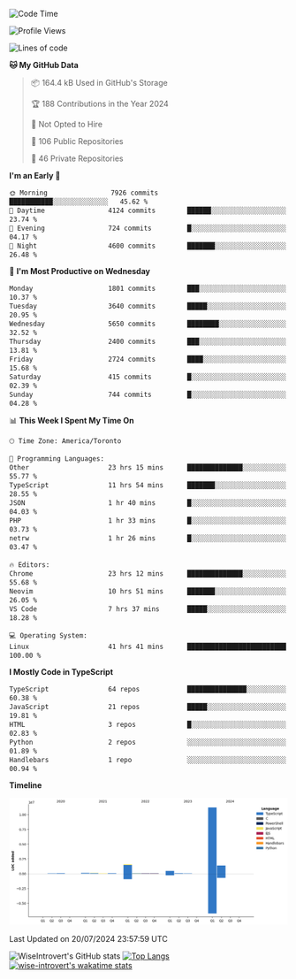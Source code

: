 <!--START_SECTION:waka-->
![Code Time](http://img.shields.io/badge/Code%20Time-1%2C940%20hrs%2022%20mins-blue)

![Profile Views](http://img.shields.io/badge/Profile%20Views-0-blue)

![Lines of code](https://img.shields.io/badge/From%20Hello%20World%20I%27ve%20Written-15.3%20million%20lines%20of%20code-blue)

**🐱 My GitHub Data** 

> 📦 164.4 kB Used in GitHub's Storage 
 > 
> 🏆 188 Contributions in the Year 2024
 > 
> 🚫 Not Opted to Hire
 > 
> 📜 106 Public Repositories 
 > 
> 🔑 46 Private Repositories 
 > 
**I'm an Early 🐤** 

```text
🌞 Morning                7926 commits        ███████████░░░░░░░░░░░░░░   45.62 % 
🌆 Daytime                4124 commits        ██████░░░░░░░░░░░░░░░░░░░   23.74 % 
🌃 Evening                724 commits         █░░░░░░░░░░░░░░░░░░░░░░░░   04.17 % 
🌙 Night                  4600 commits        ███████░░░░░░░░░░░░░░░░░░   26.48 % 
```
📅 **I'm Most Productive on Wednesday** 

```text
Monday                   1801 commits        ███░░░░░░░░░░░░░░░░░░░░░░   10.37 % 
Tuesday                  3640 commits        █████░░░░░░░░░░░░░░░░░░░░   20.95 % 
Wednesday                5650 commits        ████████░░░░░░░░░░░░░░░░░   32.52 % 
Thursday                 2400 commits        ███░░░░░░░░░░░░░░░░░░░░░░   13.81 % 
Friday                   2724 commits        ████░░░░░░░░░░░░░░░░░░░░░   15.68 % 
Saturday                 415 commits         █░░░░░░░░░░░░░░░░░░░░░░░░   02.39 % 
Sunday                   744 commits         █░░░░░░░░░░░░░░░░░░░░░░░░   04.28 % 
```


📊 **This Week I Spent My Time On** 

```text
🕑︎ Time Zone: America/Toronto

💬 Programming Languages: 
Other                    23 hrs 15 mins      ██████████████░░░░░░░░░░░   55.77 % 
TypeScript               11 hrs 54 mins      ███████░░░░░░░░░░░░░░░░░░   28.55 % 
JSON                     1 hr 40 mins        █░░░░░░░░░░░░░░░░░░░░░░░░   04.03 % 
PHP                      1 hr 33 mins        █░░░░░░░░░░░░░░░░░░░░░░░░   03.73 % 
netrw                    1 hr 26 mins        █░░░░░░░░░░░░░░░░░░░░░░░░   03.47 % 

🔥 Editors: 
Chrome                   23 hrs 12 mins      ██████████████░░░░░░░░░░░   55.68 % 
Neovim                   10 hrs 51 mins      ███████░░░░░░░░░░░░░░░░░░   26.05 % 
VS Code                  7 hrs 37 mins       █████░░░░░░░░░░░░░░░░░░░░   18.28 % 

💻 Operating System: 
Linux                    41 hrs 41 mins      █████████████████████████   100.00 % 
```

**I Mostly Code in TypeScript** 

```text
TypeScript               64 repos            ███████████████░░░░░░░░░░   60.38 % 
JavaScript               21 repos            █████░░░░░░░░░░░░░░░░░░░░   19.81 % 
HTML                     3 repos             █░░░░░░░░░░░░░░░░░░░░░░░░   02.83 % 
Python                   2 repos             ░░░░░░░░░░░░░░░░░░░░░░░░░   01.89 % 
Handlebars               1 repo              ░░░░░░░░░░░░░░░░░░░░░░░░░   00.94 % 
```



**Timeline**

![Lines of Code chart](https://raw.githubusercontent.com/wise-introvert/wise-introvert/master/assets/bar_graph.png)


 Last Updated on 20/07/2024 23:57:59 UTC
<!--END_SECTION:waka-->

![WiseIntrovert's GitHub stats](https://github-readme-stats.vercel.app/api?username=wise-introvert&count_private=true&show_icons=true)
[![Top Langs](https://github-readme-stats.vercel.app/api/top-langs/?username=wise-introvert&langs_count=10)](https://github.com/anuraghazra/github-readme-stats)
[![wise-introvert's wakatime stats](https://github-readme-stats.vercel.app/api/wakatime?username=wiseintrovert)](https://github.com/anuraghazra/github-readme-stats)

